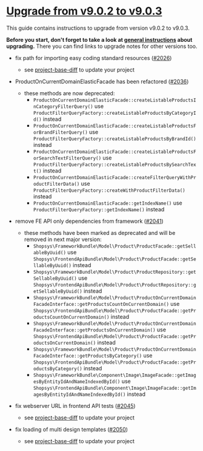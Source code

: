 # [Upgrade from v9.0.2 to v9.0.3](https://github.com/shopsys/shopsys/compare/v9.0.2...v9.0.3)

This guide contains instructions to upgrade from version v9.0.2 to v9.0.3.

**Before you start, don't forget to take a look at [general instructions](https://github.com/shopsys/shopsys/blob/9.0/UPGRADE.md) about upgrading.**
There you can find links to upgrade notes for other versions too.

- fix path for importing easy coding standard resources ([#2026](https://github.com/shopsys/shopsys/pull/2026))
    - see [project-base-diff](https://github.com/shopsys/project-base/commit/02e7f2d20a40a7453f6f9039990088eb559014b6) to update your project

- ProductOnCurrentDomainElasticFacade has been refactored ([#2036](https://github.com/shopsys/shopsys/pull/2036))
    - these methods are now deprecated:
        - `ProductOnCurrentDomainElasticFacade::createListableProductsInCategoryFilterQuery()` use `ProductFilterQueryFactory::createListableProductsByCategoryId()` instead
        - `ProductOnCurrentDomainElasticFacade::createListableProductsForBrandFilterQuery()` use `ProductFilterQueryFactory::createListableProductsByBrandId()` instead
        - `ProductOnCurrentDomainElasticFacade::createListableProductsForSearchTextFilterQuery()` use `ProductFilterQueryFactory::createListableProductsBySearchText()` instead
        - `ProductOnCurrentDomainElasticFacade::createFilterQueryWithProductFilterData()` use `ProductFilterQueryFactory::createWithProductFilterData()` instead
        - `ProductOnCurrentDomainElasticFacade::getIndexName()` use `ProductFilterQueryFactory::getIndexName()` instead

- remove FE API only dependencies from framework ([#2041](https://github.com/shopsys/shopsys/pull/2041))
    - these methods have been marked as deprecated and will be removed in next major version:
        - `Shopsys\FrameworkBundle\Model\Product\ProductFacade::getSellableByUuid()` use `Shopsys\FrontendApiBundle\Model\Product\ProductFacade::getSellableByUuid()` instead
        - `Shopsys\FrameworkBundle\Model\Product\ProductRepository::getSellableByUuid()` use `Shopsys\FrontendApiBundle\Model\Product\ProductRepository::getSellableByUuid()` instead
        - `Shopsys\FrameworkBundle\Model\Product\ProductOnCurrentDomainFacadeInterface::getProductsCountOnCurrentDomain()` use `Shopsys\FrontendApiBundle\Model\Product\ProductFacade::getProductsCountOnCurrentDomain()` instead
        - `Shopsys\FrameworkBundle\Model\Product\ProductOnCurrentDomainFacadeInterface::getProductsOnCurrentDomain()` use `Shopsys\FrontendApiBundle\Model\Product\ProductFacade::getProductsOnCurrentDomain()` instead
        - `Shopsys\FrameworkBundle\Model\Product\ProductOnCurrentDomainFacadeInterface::getProductsByCategory()` use `Shopsys\FrontendApiBundle\Model\Product\ProductFacade::getProductsByCategory()` instead
        - `Shopsys\FrameworkBundle\Component\Image\ImageFacade::getImagesByEntityIdAndNameIndexedById()` use `Shopsys\FrontendApiBundle\Component\Image\ImageFacade::getImagesByEntityIdAndNameIndexedById()` instead

- fix webserver URL in frontend API tests ([#2045](https://github.com/shopsys/shopsys/pull/2045))
    - see [project-base-diff](https://github.com/shopsys/project-base/commit/bbdce13714696368a0ee71a597beeb6c306e880a) to update your project

- fix loading of multi design templates ([#2050](https://github.com/shopsys/shopsys/pull/2050))
    - see [project-base-diff](https://github.com/shopsys/project-base/commit/eed1a3a58938dc205a3e131829d90a0bae7e86e5) to update your project
